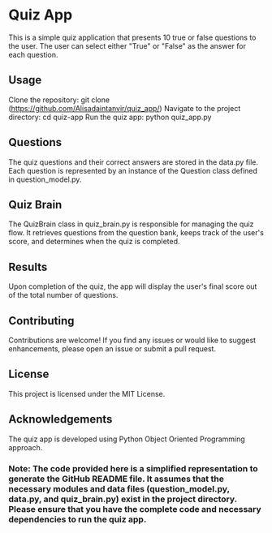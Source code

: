 # Quiz App
This is a simple quiz application that presents 10 true or false questions to the user. The user can select either "True" or "False" as the answer for each question.

## Usage
Clone the repository: git clone (https://github.com/Alisadaintanvir/quiz_app/)
Navigate to the project directory: cd quiz-app
Run the quiz app: python quiz_app.py

## Questions
The quiz questions and their correct answers are stored in the data.py file. Each question is represented by an instance of the Question class defined in question_model.py.

## Quiz Brain
The QuizBrain class in quiz_brain.py is responsible for managing the quiz flow. It retrieves questions from the question bank, keeps track of the user's score, and determines when the quiz is completed.

## Results
Upon completion of the quiz, the app will display the user's final score out of the total number of questions.

## Contributing
Contributions are welcome! If you find any issues or would like to suggest enhancements, please open an issue or submit a pull request.

## License
This project is licensed under the MIT License.

## Acknowledgements
The quiz app is developed using Python Object Oriented Programming approach.

### Note: The code provided here is a simplified representation to generate the GitHub README file. It assumes that the necessary modules and data files (question_model.py, data.py, and quiz_brain.py) exist in the project directory. Please ensure that you have the complete code and necessary dependencies to run the quiz app.
